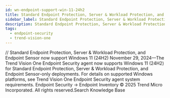 ```yaml
---
id: wn-endpoint-support-win-11-24h2
title: Standard Endpoint Protection, Server & Workload Protection, and Endpoint Sensor now support Windows 11 (24H2)
sidebar_label: Standard Endpoint Protection, Server & Workload Protection, and Endpoint Sensor now support Windows 11 (24H2)
description: Standard Endpoint Protection, Server & Workload Protection, and Endpoint Sensor now support Windows 11 (24H2)
tags:
  - endpoint-security
  - trend-vision-one
---
```


/*<![CDATA[*/ $('#title').html($('meta[name=map-description]').attr('content')); /*]]>*/ Standard Endpoint Protection, Server & Workload Protection, and Endpoint Sensor now support Windows 11 (24H2) November 29, 2024—The Trend Vision One Endpoint Security agent now supports Windows 11 (24H2) for Standard Endpoint Protection, Server & Workload Protection, and Endpoint Sensor-only deployments. For details on supported Windows platforms, see Trend Vision One Endpoint Security agent system requirements. Endpoint Security → Endpoint Inventory © 2025 Trend Micro Incorporated. All rights reserved.Search Knowledge Base